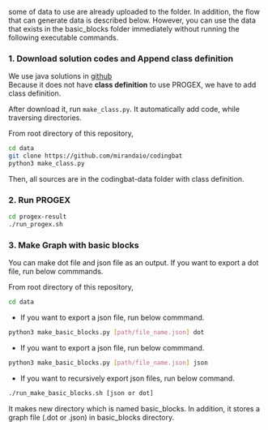 some of data to use are already uploaded to the folder. In addition, the flow that can generate data is described below. However, you can use the data that exists in the basic_blocks folder immediately without running the following executable commands.

### 1. Download solution codes and Append class definition
We use java solutions in [github](https://github.com/mirandaio/codingbat) <br/>
Because it does not have **class definition** to use PROGEX, we have to add class definition. <br/>

After download it, run `make_class.py`. It automatically add code, while traversing directories.

From root directory of this repository,
```sh
cd data
git clone https://github.com/mirandaio/codingbat
python3 make_class.py
```
Then, all sources are in the codingbat-data folder with class definition. 

### 2. Run PROGEX
```sh
cd progex-result
./run_progex.sh
```

### 3. Make Graph with basic blocks
You can make dot file and json file as an output. If you want to export a dot file, run below commmands.

From root directory of this repository,
```sh
cd data
```

* If you want to export a json file, run below commmand.
```sh
python3 make_basic_blocks.py [path/file_name.json] dot
```

* If you want to export a json file, run below commmand.
```sh
python3 make_basic_blocks.py [path/file_name.json] json
```

* If you want to recursively export json files, run below command.
```sh
./run_make_basic_blocks.sh [json or dot]
````
It makes new directory which is named basic_blocks. In addition, it stores a graph file (.dot or .json) in basic_blocks directory.
